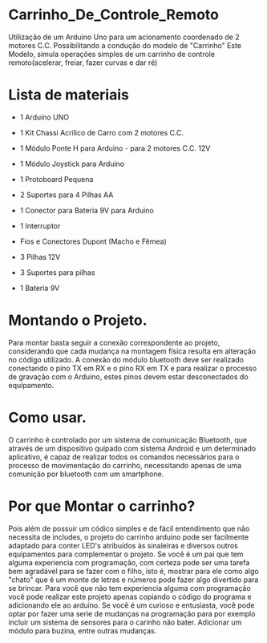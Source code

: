 # Carrinho_De_Controle_Remoto
Utilização de um Arduino Uno para um acionamento coordenado de 2 motores C.C. Possibilitando a condução do modelo de "Carrinho"
Este Modelo, simula operações simples de um carrinho de controle remoto(acelerar, freiar, fazer curvas e dar ré)

# Lista de materiais

* 1 Arduino UNO

* 1 Kit Chassi Acrílico de Carro com 2 motores C.C.

* 1 Módulo Ponte H para Arduino - para 2 motores C.C. 12V

* 1 Módulo Joystick para Arduino

* 1 Protoboard Pequena

* 2 Suportes para 4 Pilhas AA

* 1 Conector para Bateria 9V para Arduino

* 1 Interruptor

* Fios e Conectores Dupont (Macho e Fêmea)

* 3 Pilhas 12V

* 3 Suportes para pilhas

* 1 Bateria 9V
 
# Montando o Projeto.
Para montar basta seguir a conexão correspondente ao projeto, considerando que cada mudança na montagem física resulta em alteração no código utilizado. A conexão do módulo bluetooth deve ser realizado conectando o pino TX em RX e o pino RX em TX e para realizar o processo de gravação com o Arduino, estes pinos devem estar desconectados do equipamento.

# Como usar.
O carrinho é controlado por um sistema de comunicação Bluetooth, que através de um dispositivo quipado com sistema Android e um determinado aplicativo, é capaz de realizar todos os comandos necessários para o processo de movimentação do carrinho, necessitando apenas de uma comunição por bluetooth com um smartphone.

# Por que Montar o carrinho?

Pois além de possuir um códico simples e de fácil entendimento que não necessita de includes, o projeto do carrinho arduino pode ser facilmente adaptado para conter LED's atribuídos às sinaleiras e diversos outros equipamentos para complementar o projeto.
Se você é um pai que tem alguma experiencia com programação, com certeza pode ser uma tarefa bem agradável para se fazer com o filho, isto é, mostrar para ele como algo "chato" que é um monte de letras e números pode fazer algo divertido para se brincar. Para você que não tem experiencia alguma com programação você pode realizar este projeto apenas copiando o código do programa e adicionando ele ao arduíno. Se você é um curioso e entusiasta, você pode optar por fazer uma serie de mudanças na programação para por exemplo incluir um sistema de sensores para o carinho não bater. Adicionar um módulo para buzina, entre outras mudanças.
